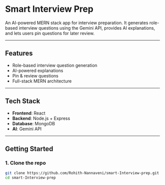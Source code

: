 # Smart Interview Prep

An AI-powered MERN stack app for interview preparation. It generates role-based interview questions using the Gemini API, provides AI explanations, and lets users pin questions for later review.

---

## Features
- Role-based interview question generation  
- AI-powered explanations  
- Pin & review questions  
- Full-stack MERN architecture  

---

## Tech Stack
- **Frontend**: React  
- **Backend**: Node.js + Express  
- **Database**: MongoDB  
- **AI**: Gemini API  

---

##  Getting Started

### 1. Clone the repo
```bash
git clone https://github.com/Rohith-Nannaveni/smart-Interview-prep.git
cd smart-Interview-prep
